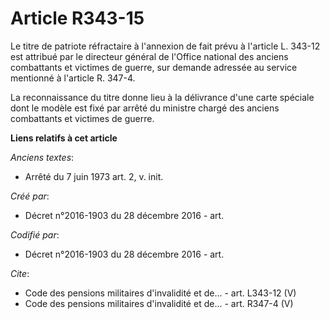 # Article R343-15

Le titre de patriote réfractaire à l'annexion de fait prévu à l'article L. 343-12 est attribué par le directeur général de
l'Office national des anciens combattants et victimes de guerre, sur demande adressée au service mentionné à l'article R.
347-4.

La reconnaissance du titre donne lieu à la délivrance d'une carte spéciale dont le modèle est fixé par arrêté du ministre
chargé des anciens combattants et victimes de guerre.

**Liens relatifs à cet article**

_Anciens textes_:

  - Arrêté du 7 juin 1973 art. 2, v. init.

_Créé par_:

  - Décret n°2016-1903 du 28 décembre 2016 - art.

_Codifié par_:

  - Décret n°2016-1903 du 28 décembre 2016 - art.

_Cite_:

  - Code des pensions militaires d'invalidité et de... - art. L343-12 (V)
  - Code des pensions militaires d'invalidité et de... - art. R347-4 (V)
